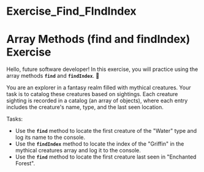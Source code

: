 # Exercise_Find_FIndIndex

# Array Methods (find and findIndex) Exercise

Hello, future software developer! In this exercise, you will practice using the array methods **`find`** and **`findIndex`**. 🥳

You are an explorer in a fantasy realm filled with mythical creatures. Your task is to catalog these creatures based on sightings. Each creature sighting is recorded in a catalog (an array of objects), where each entry includes the creature's name, type, and the last seen location.

Tasks:

- Use the **`find`** method to locate the first creature of the "Water" type and log its name to the console.
- Use the **`findIndex`** method to locate the index of the "Griffin" in the mythical creatures array and log it to the console.
- Use the **`find`** method to locate the first creature last seen in "Enchanted Forest".
